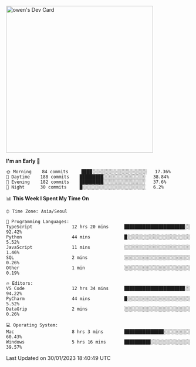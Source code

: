 <a href="https://app.daily.dev/owen_9066"><img src="https://api.daily.dev/devcards/51e5c69f10114f2abe0ae390c27b0828.png?r=hyb" width="400" alt="owen's Dev Card"/></a>

 
 <!--START_SECTION:waka-->
**I'm an Early 🐤** 

```text
🌞 Morning    84 commits     ████░░░░░░░░░░░░░░░░░░░░░   17.36% 
🌆 Daytime    188 commits    █████████░░░░░░░░░░░░░░░░   38.84% 
🌃 Evening    182 commits    █████████░░░░░░░░░░░░░░░░   37.6% 
🌙 Night      30 commits     █░░░░░░░░░░░░░░░░░░░░░░░░   6.2%

```


📊 **This Week I Spent My Time On** 

```text
⌚︎ Time Zone: Asia/Seoul

💬 Programming Languages: 
TypeScript               12 hrs 20 mins      ███████████████████████░░   92.42% 
Python                   44 mins             █░░░░░░░░░░░░░░░░░░░░░░░░   5.52% 
JavaScript               11 mins             ░░░░░░░░░░░░░░░░░░░░░░░░░   1.46% 
SQL                      2 mins              ░░░░░░░░░░░░░░░░░░░░░░░░░   0.26% 
Other                    1 min               ░░░░░░░░░░░░░░░░░░░░░░░░░   0.19%

🔥 Editors: 
VS Code                  12 hrs 34 mins      ███████████████████████░░   94.22% 
PyCharm                  44 mins             █░░░░░░░░░░░░░░░░░░░░░░░░   5.52% 
DataGrip                 2 mins              ░░░░░░░░░░░░░░░░░░░░░░░░░   0.26%

💻 Operating System: 
Mac                      8 hrs 3 mins        ███████████████░░░░░░░░░░   60.43% 
Windows                  5 hrs 16 mins       ██████████░░░░░░░░░░░░░░░   39.57%

```


 Last Updated on 30/01/2023 18:40:49 UTC
<!--END_SECTION:waka-->
